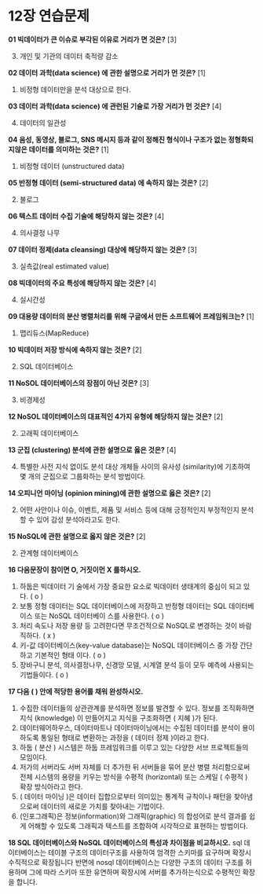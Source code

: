 # 12장 연습문제

**01 빅데이터가 큰 이슈로 부각된 이유로 거리가 면 것은?** [3]

3. 개인 및 기관의 데이터 축적량 감소

**02 데이터 과학(data science) 에 관한 설명으로 거리가 먼 것은?** [1]

1. 비정형 데이터만을 분석 대상으로 한다.

**03 데이터 과학(data science) 에 관런된 기술로 가장 거리가 먼 것은?** [4]

4. 데이터의 일관성

**04 음성, 동영상, 블로그, SNS 메시지 등과 같이 정해진 형식이나 구조가 없는 정형화되지않은 데이터를 의미하는 것은?** [1]

1. 비정형 데이터 (unstructured data)

**05 반정형 데이터 (semi-structured data) 에 속하지 않는 것은?** [2]

2. 불로그

**06 텍스트 데이터 수집 기술에 해당하지 않는 것은?** [4]

4. 의사결정 나무

**07 데이터 정제(data cleansing) 대상에 해당하지 않는 것은?** [3]

3. 실측값(real estimated value)

**08 빅데이터의 주요 특성에 해당하지 않는 것은?** [4]

4. 실시간성

**09 대용량 데이터의 분산 병렬처리를 위해 구글에서 만든 소프트웨어 프레임워크는?** [1]

1. 맵리듀스(MapReduce)

**10 빅데이터 저장 방식에 속하지 않는 것은?** [2]

2. SQL 데이터베이스

**11 NoSOL 데이터베이스의 장점이 아닌 것은?** [3]

3. 비경제성

**12 NoSOL 데이터베이스의 대표적인 4가지 유형에 해당하지 않는 것은?** [2]

2. 고래픽 데이터베이스

**13 군집 (clustering) 분석에 관한 설명으로 옳은 것은?** [4]

4. 특별한 사전 지식 없이도 분석 대상 개체들 사이의 유사성 (similarity)에 기초하여 몇 개의 군집으로 그룹화하는 분석 방법이다.

**14 오피니언 마이닝 (opinion mining)에 관한 설명으로 옳은 것은?** [2]

2. 어떤 사안이나 이슈, 이벤트, 제품 및 서비스 등에 대해 긍정적인지 부정적인지 분석할 수 있어 감성 분석아라고도 한다.

**15 NoSQL에 관한 설명으로 옳지 않은 것은?** [2]

2. 관계형 데이터베이스

**16 다음문장이 참이면 O, 거짓이먼 X 를하시오.**

1. 하둡은 빅데이터 기 술에서 가장 중요한 요소로 빅데이터 생태계의 중심이 되고 있다. ( o )
2. 보통 정형 데이터는 SQL 데이터베이스에 저장하고 반정형 데이터는 SQL 데이터베이스 또는 NoSQL 데이터베이 스를 사용한다. ( o )
3. 처리 속도나 저장 용량 등 고려한다면 무조건적으로 NoSQL로 변경하는 것이 바람직하다. ( x )
4. 키-값 데이터베이스(key-value database)는 NoSQL 데이터베이스 중 가장 간단하고 기본적인 형태 이다. ( o )
5. 장바구니 분석, 의사결정나무, 신경망 모델, 시계열 분석 등이 모두 예측에 사용되는 기법들이다. ( o )

**17 다음 ( ) 안에 적당한 용어를 채워 완성하시오.**

1. 수집한 데이터들의 상관관계를 분석하면 정보를 발견할 수 있다. 정보를 조직화하면 지식 (knowledge) 이 만들어지고 지식을 구조화하면 ( 지혜 )가 된다.
2. 데이터웨어하우스, 데이터마트나 데이터마이닝에서는 수집된 데이터를 분석이 용이하도록 통일된 형태로 변환하는 과정을 ( 데이터 정제 )이라고 한다.
3. 하둡 ( 분산 ) 시스템은 하둡 프레임워크를 이루고 있는 다양한 서브 프로젝트들의 모임이다.
4. 저가의 서버라도 서버 자체를 더 추가한 뒤 서버들을 묶어 분산 병렬 처리함으로써 전체 시스템의 용량을 키우는 방식을 수평적 (horizontal) 또는 스케일 ( 수평적 ) 확장 방식아라고 한다.
5. ( 데이터 마이닝 )은 데이터 집합으로부터 의미있는 통계적 규칙이나 패턴을 찾아냄으로써 데이터의 새로운 가치를 찾아내는 기법이다.
6. (인포그래픽)은 정보(information)와 그래픽(graphic) 의 합성어로 분석 결과를 쉽게 어해할 수 있도록 그래픽과 텍스트를 조합하여 시각적으로 표현하는 방법이다.

**18 SQL 데이터베이스와 NoSQL 데이터베이스의 특성과 차이점을 비교하시오.**
sql 데이터베이스는 테이블 구조의 데이터구조를 사용하여 엄격한 스키마를 요구하며 확장시 수직적으로 확장됩니다
반면에 nosql 데이터베이스는 다양한 구조의 데이터 구조를 허용하며 그에 따라 스키마 또한 유연하며 확장시에 서버를 추가하는식으로 수평적인 확장을 합니다.



